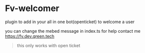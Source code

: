 # Fv-welcomer
plugin to add in your all in one bot(openticket) to welcome a user

you can change the mebed message in index.ts for help contact me https://fv.dev.qreen.tech

> this only works with open ticket 